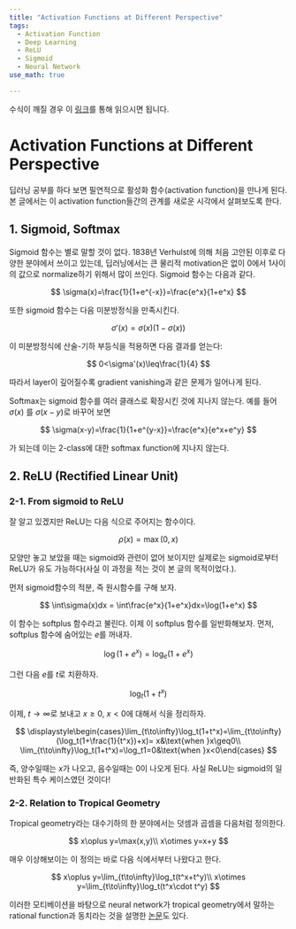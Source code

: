 ```yaml
---
title: "Activation Functions at Different Perspective"
tags:
  - Activation Function
  - Deep Learning
  - ReLU
  - Sigmoid
  - Neural Network
use_math: true

---
```


수식이 깨질 경우 이 [링크]([https://arxiv.org/abs/1805.07091](https://jryoungwdl.notion.site/Activation-Functions-at-Different-Perspective-4980ac3486c0477787bb2239b1e01ff5))를 통해 읽으시면 됩니다.

# Activation Functions at Different Perspective

딥러닝 공부를 하다 보면 필연적으로 활성화 함수(activation function)을 만나게 된다. 본 글에서는 이 activation function들간의 관계를 새로운 시각에서 살펴보도록 한다.

## 1. Sigmoid, Softmax

Sigmoid 함수는 별로 말할 것이 없다. 1838년 Verhulst에 의해 처음 고안된 이후로 다양한 분야에서 쓰이고 있는데, 딥러닝에서는 큰 물리적 motivation은 없이 0에서 1사이의 값으로 normalize하기 위해서 많이 쓰인다. Sigmoid 함수는 다음과 같다.

$$
\sigma(x)=\frac{1}{1+e^{-x}}=\frac{e^x}{1+e^x}
$$

또한 sigmoid 함수는 다음 미분방정식을 만족시킨다.

$$
\sigma'(x) = \sigma(x)(1-\sigma(x))
$$

이 미분방정식에 산술-기하 부등식을 적용하면 다음 결과를 얻는다: 

$$
0<\sigma'(x)\leq\frac{1}{4}
$$

따라서 layer이 깊어질수록 gradient vanishing과 같은 문제가 일어나게 된다.

Softmax는 sigmoid 함수를 여러 클래스로 확장시킨 것에 지나지 않는다. 예를 들어 $\sigma(x)$ 를 $\sigma(x-y)$로 바꾸어 보면

$$
\sigma(x-y)=\frac{1}{1+e^{y-x}}=\frac{e^x}{e^x+e^y}
$$

가 되는데 이는 2-class에 대한 softmax function에 지나지 않는다.

## 2. ReLU (Rectified Linear Unit)

### 2-1. From sigmoid to ReLU

잘 알고 있겠지만 ReLU는 다음 식으로 주어지는 함수이다.

$$
\rho(x)=\max(0,x)
$$

모양만 놓고 보았을 때는 sigmoid와 관련이 없어 보이지만 실제로는 sigmoid로부터 ReLU가 유도 가능하다(사실 이 과정을 적는 것이 본 글의 목적이었다.).

먼저 sigmoid함수의 적분, 즉 원시함수를 구해 보자. 

$$
\int\sigma(x)dx = \int\frac{e^x}{1+e^x}dx=\log(1+e^x)
$$

이 함수는 softplus 함수라고 불린다. 이제 이 softplus 함수를 일반화해보자. 먼저, softplus 함수에 숨어있는 $e$를 꺼내자.

$$
\log(1+e^x)=\log_e(1+e^x)
$$

그런 다음 $e$를 $t$로 치환하자.

$$
\log_t(1+t^x)
$$

이제, $t\to\infty$로 보내고 $x\geq0$, $x<0$에 대해서 식을 정리하자.

$$
\displaystyle\begin{cases}\lim_{t\to\infty}\log_t(1+t^x)=\lim_{t\to\infty}(\log_t(1+\frac{1}{t^x})+x)= x&\text{when }x\geq0\\
\lim_{t\to\infty}\log_t(1+t^x)=\log_t1=0&\text{when }x<0\end{cases}
$$

즉, 양수일때는 $x$가 나오고, 음수일때는 $0$이 나오게 된다. 사실 ReLU는 sigmoid의 일반화된 특수 케이스였던 것이다!

### 2-2. Relation to Tropical Geometry

Tropical geometry라는 대수기하의 한 분야에서는 덧셈과 곱셈을 다음처럼 정의한다.

$$
x\oplus y=\max(x,y)\\
x\otimes y=x+y
$$

매우 이상해보이는 이 정의는 바로 다음 식에서부터 나왔다고 한다. 

$$
x\oplus y=\lim_{t\to\infty}\log_t(t^x+t^y)\\
x\otimes y=\lim_{t\to\infty}\log_t(t^x\cdot t^y)
$$

이러한 모티베이션을 바탕으로 neural network가 tropical geometry에서 말하는 rational function과 동치라는 것을 설명한 [논문](https://arxiv.org/abs/1805.07091)도 있다.
